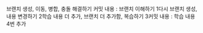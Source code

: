 브랜치 생성, 이동, 병합, 충돌 해결하기
커밋 내용 : 브랜치 이해하기
1다시 브랜치 생성, 내용 변경하기
2학습 내용 더 추가, 브랜치 더 추가함, 복습하기
3커밋 내용 : 학습 내용 4번 추가
